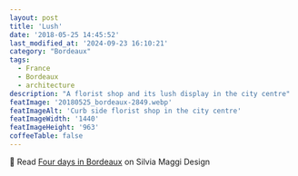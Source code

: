 ```yaml
---
layout: post
title: 'Lush'
date: '2018-05-25 14:45:52'
last_modified_at: '2024-09-23 16:10:21'
category: "Bordeaux"
tags:
  - France
  - Bordeaux
  - architecture
description: "A florist shop and its lush display in the city centre"
featImage: '20180525_bordeaux-2849.webp'
featImageAlt: 'Curb side florist shop in the city centre'
featImageWidth: '1440'
featImageHeight: '963'
coffeeTable: false
---
```

🔗 Read [Four days in Bordeaux](https://silviamaggidesign.com/photography/four-days-in-bordeaux/) on Silvia Maggi Design